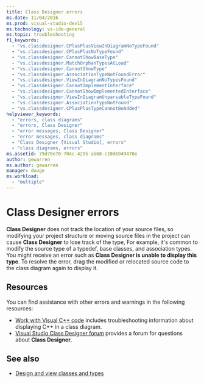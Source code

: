```yaml
---
title: Class Designer errors
ms.date: 11/04/2016
ms.prod: visual-studio-dev15
ms.technology: vs-ide-general
ms.topic: troubleshooting
f1_keywords:
  - "vs.classdesigner.CPlusPlusViewInDiagramNoTypeFound"
  - "vs.classdesigner.CPlusPlusNoTypeFound"
  - "vs.classdesigner.CannotShowBaseType"
  - "vs.classdesigner.MatchOrphanTypesAtLoad"
  - "vs.classdesigner.CannotShowType"
  - "vs.classdesigner.AssociationTypeNotFoundError"
  - "vs.classdesigner.ViewInDiagramNoTypesFound"
  - "vs.classdesigner.CannotImplementInterface"
  - "vs.classdesigner.CannotShowImplementedInterface"
  - "vs.classdesigner.ViewInDiagramUnparsableTypeFound"
  - "vs.classdesigner.AssociationTypeNotFound"
  - "vs.classdesigner.CPlusPlusTypeCannotBeAdded"
helpviewer_keywords:
  - "errors, class diagrams"
  - "errors, Class Designer"
  - "error messages, Class Designer"
  - "error messages, class diagrams"
  - "Class Designer [Visual Studio], errors"
  - "class diagrams, errors"
ms.assetid: 79d70e70-704c-4255-ab68-c10d6949470e
author: gewarren
ms.author: gewarren
manager: douge
ms.workload:
  - "multiple"
---
```

# Class Designer errors

**Class Designer** does not track the location of your source files, so modifying your project structure or moving source files in the project can cause **Class Designer** to lose track of the type, For example, it's common to modify the source type of a typedef, base classes, and association types. You might receive an error such as **Class Designer is unable to display this type**. To resolve the error, drag the modified or relocated source code to the class diagram again to display it.

## Resources

You can find assistance with other errors and warnings in the following resources:

- [Work with Visual C++ code](working-with-visual-cpp-code.md) includes troubleshooting information about displaying C++ in a class diagram.
- [Visual Studio Class Designer forum](http://go.microsoft.com/fwlink/?LinkId=160754) provides a forum for questions about **Class Designer**.

## See also

- [Design and view classes and types](designing-and-viewing-classes-and-types.md)

